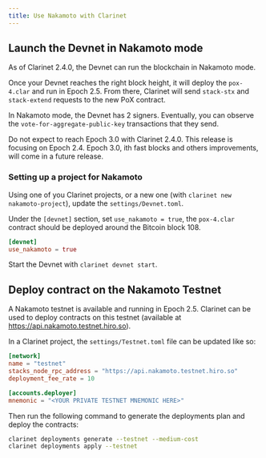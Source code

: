 ```yaml
---
title: Use Nakamoto with Clarinet
--- 
```


## Launch the Devnet in Nakamoto mode

As of Clarinet 2.4.0, the Devnet can run the blockchain in Nakamoto mode.

Once your Devnet reaches the right block height, it will deploy the `pox-4.clar` and run in 
Epoch 2.5.
From there, Clarinet will send `stack-stx` and `stack-extend` requests to the new PoX contract.

In Nakamoto mode, the Devnet has 2 signers. Eventually, you can observe the 
`vote-for-aggregate-public-key` transactions that they send.

Do not expect to reach Epoch 3.0 with Clarinet 2.4.0. This release is focusing on Epoch 2.4.
Epoch 3.0, ith fast blocks and others improvements, will come in a future release.

### Setting up a project for Nakamoto

Using one of you Clarinet projects, or a new one (with `clarinet new nakamoto-project`), update the 
`settings/Devnet.toml`.

Under the `[devnet]` section, set `use_nakamoto = true`, the `pox-4.clar` contract should be 
deployed around the Bitcoin block 108.

```toml
[devnet]
use_nakamoto = true
```

Start the Devnet with `clarinet devnet start`.

## Deploy contract on the Nakamoto Testnet

A Nakamoto testnet is available and running in Epoch 2.5. Clarinet can be used to deploy contracts 
on this testnet (available at https://api.nakamoto.testnet.hiro.so).

In a Clarinet project, the `settings/Testnet.toml` file can be updated like so:

```toml
[network]
name = "testnet"
stacks_node_rpc_address = "https://api.nakamoto.testnet.hiro.so"
deployment_fee_rate = 10

[accounts.deployer]
mnemonic = "<YOUR PRIVATE TESTNET MNEMONIC HERE>"
```

Then run the following command to generate the deployments plan and deploy the contracts:
```sh
clarinet deployments generate --testnet --medium-cost
clarinet deployments apply --testnet
```
